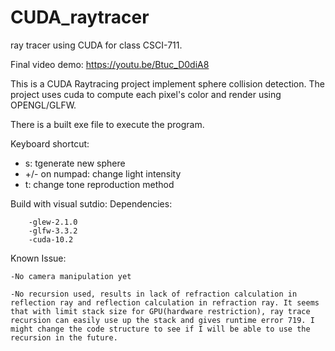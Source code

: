 # CUDA_raytracer
ray tracer using CUDA for class CSCI-711.

Final video demo: https://youtu.be/Btuc_D0diA8

This is a CUDA Raytracing project implement sphere collision detection. The project uses cuda to compute each pixel's color and render using OPENGL/GLFW. 

There is a built exe file to execute the program.

Keyboard shortcut:

- s:		tgenerate new sphere
- +/- on numpad:	change light intensity
- t:		change tone reproduction method


Build with visual sutdio:
	Dependencies:
	
		-glew-2.1.0
		-glfw-3.3.2
		-cuda-10.2
	

Known Issue: 

    -No camera manipulation yet
	
    -No recursion used, results in lack of refraction calculation in reflection ray and reflection calculation in refraction ray. It seems that with limit stack size for GPU(hardware restriction), ray trace recursion can easily use up the stack and gives runtime error 719. I might change the code structure to see if I will be able to use the recursion in the future. 
